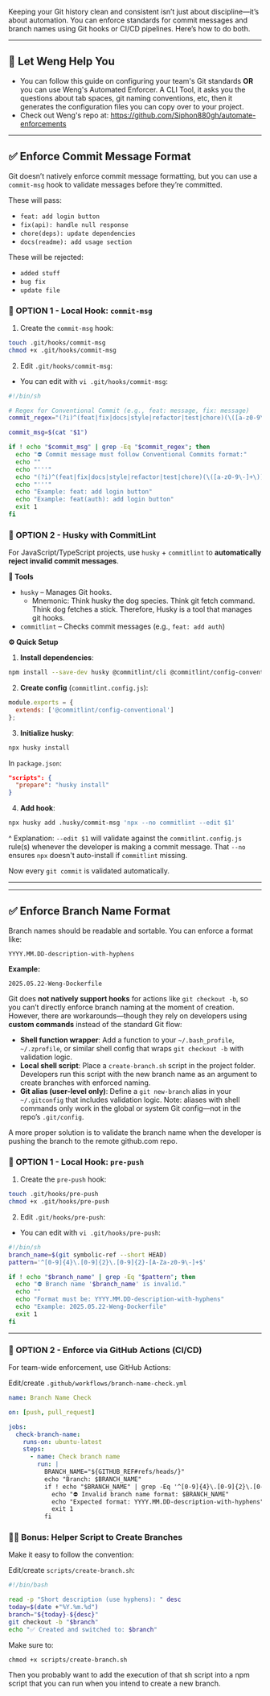 Keeping your Git history clean and consistent isn’t just about discipline—it’s about automation. You can enforce standards for commit messages and branch names using Git hooks or CI/CD pipelines. Here’s how to do both.

---
## 🤖 Let Weng Help You

- You can follow this guide on configuring your team's Git standards **OR** you can use Weng's Automated Enforcer. A CLI Tool, it asks you the questions about tab spaces, git naming conventions, etc, then it generates the configuration files you can copy over to your project.
- Check out Weng's repo at:
  https://github.com/Siphon880gh/automate-enforcements

---

## ✅ Enforce Commit Message Format

Git doesn’t natively enforce commit message formatting, but you can use a `commit-msg` hook to validate messages before they’re committed.

These will pass:
- `feat: add login button`
- `fix(api): handle null response`
- `chore(deps): update dependencies`
- `docs(readme): add usage section`

These will be rejected:
- `added stuff`
- `bug fix`
- `update file`

### 🧪 OPTION 1 - Local Hook: `commit-msg`

1. Create the `commit-msg` hook:

```bash
touch .git/hooks/commit-msg
chmod +x .git/hooks/commit-msg
```

2. Edit `.git/hooks/commit-msg`:
- You can edit with `vi .git/hooks/commit-msg`:
```bash
#!/bin/sh

# Regex for Conventional Commit (e.g., feat: message, fix: message)
commit_regex="(?i)^(feat|fix|docs|style|refactor|test|chore)(\([a-z0-9\-]+\))?: .+"

commit_msg=$(cat "$1")

if ! echo "$commit_msg" | grep -Eq "$commit_regex"; then
  echo "⛔️ Commit message must follow Conventional Commits format:"
  echo ""
  echo "'''"
  echo "(?i)^(feat|fix|docs|style|refactor|test|chore)(\([a-z0-9\-]+\))?: .+"
  echo "'''"
  echo "Example: feat: add login button"
  echo "Example: feat(auth): add login button"
  exit 1
fi
```


### 🧪  OPTION 2 - Husky with CommitLint

For JavaScript/TypeScript projects, use `husky` + `commitlint` to **automatically reject invalid commit messages**.

**🧰 Tools**

- `husky` – Manages Git hooks.
	- Mnemonic: Think husky the dog species. Think git fetch command. Think dog fetches a stick. Therefore, Husky is a tool that manages git hooks.
- `commitlint` – Checks commit messages (e.g., `feat: add auth`)

**⚙️ Quick Setup**

1. **Install dependencies**:
```bash
npm install --save-dev husky @commitlint/cli @commitlint/config-conventional
```

2. **Create config** (`commitlint.config.js`):
```js
module.exports = {
  extends: ['@commitlint/config-conventional']
};
```

3. **Initialize husky**:
```bash
npx husky install
```

In `package.json`:
```json
"scripts": {
  "prepare": "husky install"
}
```

4. **Add hook**:
```bash
npx husky add .husky/commit-msg 'npx --no commitlint --edit $1'
```
^ Explanation: `--edit $1` will validate against the `commitlint.config.js` rule(s) whenever the developer is making a commit message. That `--no` ensures `npx` doesn't auto-install if `commitlint` missing.

Now every `git commit` is validated automatically.

---
---

## ✅ Enforce Branch Name Format

Branch names should be readable and sortable. You can enforce a format like:

```
YYYY.MM.DD-description-with-hyphens
```

**Example:**

```
2025.05.22-Weng-Dockerfile
```

Git does **not natively support hooks** for actions like `git checkout -b`, so you can’t directly enforce branch naming at the moment of creation. However, there are workarounds—though they rely on developers using **custom commands** instead of the standard Git flow:
- **Shell function wrapper**: Add a function to your `~/.bash_profile`, `~/.zprofile`, or similar shell config that wraps `git checkout -b` with validation logic.
- **Local shell script**: Place a `create-branch.sh` script in the project folder. Developers run this script with the new branch name as an argument to create branches with enforced naming.
- **Git alias (user-level only)**: Define a `git new-branch` alias in your `~/.gitconfig` that includes validation logic. Note: aliases with shell commands only work in the global or system Git config—not in the repo’s `.git/config`.

A more proper solution is to validate the branch name when the developer is pushing the branch to the remote github.com repo.

### 🧪 OPTION 1 - Local Hook: `pre-push`

1. Create the `pre-push` hook:

```bash
touch .git/hooks/pre-push
chmod +x .git/hooks/pre-push
```

2. Edit `.git/hooks/pre-push`:
- You can edit with `vi .git/hooks/pre-push`:
```bash
#!/bin/sh
branch_name=$(git symbolic-ref --short HEAD)
pattern='^[0-9]{4}\.[0-9]{2}\.[0-9]{2}-[A-Za-z0-9\-]+$'

if ! echo "$branch_name" | grep -Eq "$pattern"; then
  echo "⛔️ Branch name '$branch_name' is invalid."
  echo ""
  echo "Format must be: YYYY.MM.DD-description-with-hyphens"
  echo "Example: 2025.05.22-Weng-Dockerfile"
  exit 1
fi
```

---

### 🧪 OPTION 2 - Enforce via GitHub Actions (CI/CD)

For team-wide enforcement, use GitHub Actions:

Edit/create `.github/workflows/branch-name-check.yml`

```yaml
name: Branch Name Check

on: [push, pull_request]

jobs:
  check-branch-name:
    runs-on: ubuntu-latest
    steps:
      - name: Check branch name
        run: |
          BRANCH_NAME="${GITHUB_REF#refs/heads/}"
          echo "Branch: $BRANCH_NAME"
          if ! echo "$BRANCH_NAME" | grep -Eq '^[0-9]{4}\.[0-9]{2}\.[0-9]{2}-[A-Za-z0-9\-]+$'; then
            echo "⛔️ Invalid branch name format: $BRANCH_NAME"
            echo "Expected format: YYYY.MM.DD-description-with-hyphens"
            exit 1
          fi
```

### 🧪🧪 Bonus: Helper Script to Create Branches

Make it easy to follow the convention:

Edit/create `scripts/create-branch.sh`:
```bash
#!/bin/bash

read -p "Short description (use hyphens): " desc
today=$(date +"%Y.%m.%d")
branch="${today}-${desc}"
git checkout -b "$branch"
echo "✅ Created and switched to: $branch"
```

Make sure to:
```
chmod +x scripts/create-branch.sh
```

Then you probably want to add the execution of that sh script into a npm script that you can run when you intend to create a new branch.